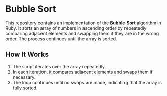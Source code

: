 # Bubble Sort

This repository contains an implementation of the **Bubble Sort** algorithm in Ruby. It sorts an array of numbers in ascending order by repeatedly comparing adjacent elements and swapping them if they are in the wrong order. The process continues until the array is sorted.

## How It Works

1. The script iterates over the array repeatedly.
2. In each iteration, it compares adjacent elements and swaps them if necessary.
3. The loop continues until no swaps are made, indicating that the array is fully sorted.
